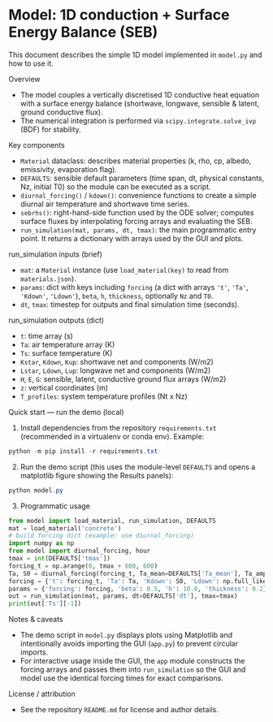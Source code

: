 # Model: 1D conduction + Surface Energy Balance (SEB)

This document describes the simple 1D model implemented in `model.py` and how to use it.

Overview

- The model couples a vertically discretised 1D conductive heat equation with a surface energy balance (shortwave, longwave, sensible & latent, ground conductive flux).
- The numerical integration is performed via `scipy.integrate.solve_ivp` (BDF) for stability.

Key components

- `Material` dataclass: describes material properties (k, rho, cp, albedo, emissivity, evaporation flag).
- `DEFAULTS`: sensible default parameters (time span, dt, physical constants, Nz, initial T0) so the module can be executed as a script.
- `diurnal_forcing()` / `kdown()`: convenience functions to create a simple diurnal air temperature and shortwave time series.
- `sebrhs()`: right-hand-side function used by the ODE solver; computes surface fluxes by interpolating forcing arrays and evaluating the SEB.
- `run_simulation(mat, params, dt, tmax)`: the main programmatic entry point. It returns a dictionary with arrays used by the GUI and plots.

run_simulation inputs (brief)

- `mat`: a `Material` instance (use `load_material(key)` to read from `materials.json`).
- `params`: dict with keys including `forcing` (a dict with arrays `'t'`, `'Ta'`, `'Kdown'`, `'Ldown'`), `beta`, `h`, `thickness`, optionally `Nz` and `T0`.
- `dt`, `tmax`: timestep for outputs and final simulation time (seconds).

run_simulation outputs (dict)

- `t`: time array (s)
- `Ta`: air temperature array (K)
- `Ts`: surface temperature (K)
- `Kstar`, `Kdown`, `Kup`: shortwave net and components (W/m2)
- `Lstar`, `Ldown`, `Lup`: longwave net and components (W/m2)
- `H`, `E`, `G`: sensible, latent, conductive ground flux arrays (W/m2)
- `z`: vertical coordinates (m)
- `T_profiles`: system temperature profiles (Nt x Nz)

Quick start — run the demo (local)

1. Install dependencies from the repository `requirements.txt` (recommended in a virtualenv or conda env). Example:

```powershell
python -m pip install -r requirements.txt
```

2. Run the demo script (this uses the module-level `DEFAULTS` and opens a matplotlib figure showing the Results panels):

```powershell
python model.py
```

3. Programmatic usage

```python
from model import load_material, run_simulation, DEFAULTS
mat = load_material('concrete')
# build forcing dict (example: use diurnal_forcing)
import numpy as np
from model import diurnal_forcing, hour
tmax = int(DEFAULTS['tmax'])
forcing_t = np.arange(0, tmax + 600, 600)
Ta, S0 = diurnal_forcing(forcing_t, Ta_mean=DEFAULTS['Ta_mean'], Ta_amp=DEFAULTS['Ta_amp'], Sb=DEFAULTS['Sb'], trise=DEFAULTS['trise'], tset=DEFAULTS['tset'])
forcing = {'t': forcing_t, 'Ta': Ta, 'Kdown': S0, 'Ldown': np.full_like(forcing_t, DEFAULTS['Ldown'])}
params = {'forcing': forcing, 'beta': 0.5, 'h': 10.0, 'thickness': 0.2}
out = run_simulation(mat, params, dt=DEFAULTS['dt'], tmax=tmax)
print(out['Ts'][-1])
```

Notes & caveats

- The demo script in `model.py` displays plots using Matplotlib and intentionally avoids importing the GUI (`app.py`) to prevent circular imports.
- For interactive usage inside the GUI, the `app` module constructs the forcing arrays and passes them into `run_simulation` so the GUI and model use the identical forcing times for exact comparisons.

License / attribution

- See the repository `README.md` for license and author details.
